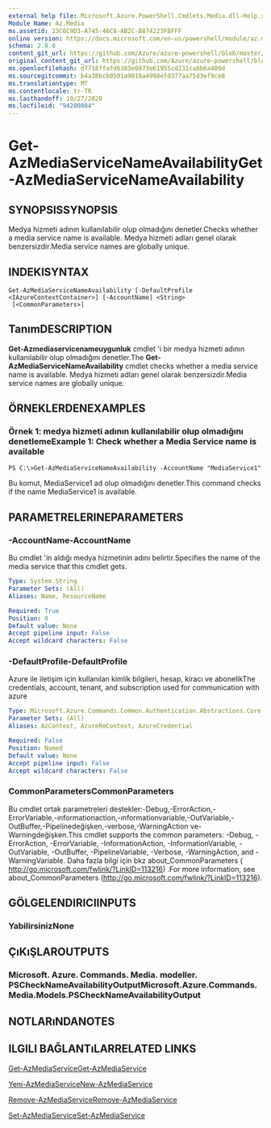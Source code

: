```yaml
---
external help file: Microsoft.Azure.PowerShell.Cmdlets.Media.dll-Help.xml
Module Name: Az.Media
ms.assetid: 23C6C9D3-A745-46C8-AB2C-B874223FBFFF
online version: https://docs.microsoft.com/en-us/powershell/module/az.media/get-azmediaservicenameavailability
schema: 2.0.0
content_git_url: https://github.com/Azure/azure-powershell/blob/master/src/Media/Media/help/Get-AzMediaServiceNameAvailability.md
original_content_git_url: https://github.com/Azure/azure-powershell/blob/master/src/Media/Media/help/Get-AzMediaServiceNameAvailability.md
ms.openlocfilehash: d7718ffafd6383e0873e61955cd231ca8b6a409d
ms.sourcegitcommit: b4a38bcb0501a9016a4998efd377aa75d3ef9ce8
ms.translationtype: MT
ms.contentlocale: tr-TR
ms.lasthandoff: 10/27/2020
ms.locfileid: "94280084"
---
```

# <span data-ttu-id="78f95-101">Get-AzMediaServiceNameAvailability</span><span class="sxs-lookup"><span data-stu-id="78f95-101">Get-AzMediaServiceNameAvailability</span></span>

## <span data-ttu-id="78f95-102">SYNOPSIS</span><span class="sxs-lookup"><span data-stu-id="78f95-102">SYNOPSIS</span></span>
<span data-ttu-id="78f95-103">Medya hizmeti adının kullanılabilir olup olmadığını denetler.</span><span class="sxs-lookup"><span data-stu-id="78f95-103">Checks whether a media service name is available.</span></span>
<span data-ttu-id="78f95-104">Medya hizmeti adları genel olarak benzersizdir.</span><span class="sxs-lookup"><span data-stu-id="78f95-104">Media service names are globally unique.</span></span>

## <span data-ttu-id="78f95-105">INDEKI</span><span class="sxs-lookup"><span data-stu-id="78f95-105">SYNTAX</span></span>

```
Get-AzMediaServiceNameAvailability [-DefaultProfile <IAzureContextContainer>] [-AccountName] <String>
 [<CommonParameters>]
```

## <span data-ttu-id="78f95-106">Tanım</span><span class="sxs-lookup"><span data-stu-id="78f95-106">DESCRIPTION</span></span>
<span data-ttu-id="78f95-107">**Get-Azmediaservicenameuygunluk** cmdlet 'i bir medya hizmeti adının kullanılabilir olup olmadığını denetler.</span><span class="sxs-lookup"><span data-stu-id="78f95-107">The **Get-AzMediaServiceNameAvailability** cmdlet checks whether a media service name is available.</span></span>
<span data-ttu-id="78f95-108">Medya hizmeti adları genel olarak benzersizdir.</span><span class="sxs-lookup"><span data-stu-id="78f95-108">Media service names are globally unique.</span></span>

## <span data-ttu-id="78f95-109">ÖRNEKLERDEN</span><span class="sxs-lookup"><span data-stu-id="78f95-109">EXAMPLES</span></span>

### <span data-ttu-id="78f95-110">Örnek 1: medya hizmeti adının kullanılabilir olup olmadığını denetleme</span><span class="sxs-lookup"><span data-stu-id="78f95-110">Example 1: Check whether a Media Service name is available</span></span>
```
PS C:\>Get-AzMediaServiceNameAvailability -AccountName "MediaService1"
```

<span data-ttu-id="78f95-111">Bu komut, MediaService1 ad olup olmadığını denetler.</span><span class="sxs-lookup"><span data-stu-id="78f95-111">This command checks if the name MediaService1 is available.</span></span>

## <span data-ttu-id="78f95-112">PARAMETRELERINE</span><span class="sxs-lookup"><span data-stu-id="78f95-112">PARAMETERS</span></span>

### <span data-ttu-id="78f95-113">-AccountName</span><span class="sxs-lookup"><span data-stu-id="78f95-113">-AccountName</span></span>
<span data-ttu-id="78f95-114">Bu cmdlet 'in aldığı medya hizmetinin adını belirtir.</span><span class="sxs-lookup"><span data-stu-id="78f95-114">Specifies the name of the media service that this cmdlet gets.</span></span>

```yaml
Type: System.String
Parameter Sets: (All)
Aliases: Name, ResourceName

Required: True
Position: 0
Default value: None
Accept pipeline input: False
Accept wildcard characters: False
```

### <span data-ttu-id="78f95-115">-DefaultProfile</span><span class="sxs-lookup"><span data-stu-id="78f95-115">-DefaultProfile</span></span>
<span data-ttu-id="78f95-116">Azure ile iletişim için kullanılan kimlik bilgileri, hesap, kiracı ve abonelik</span><span class="sxs-lookup"><span data-stu-id="78f95-116">The credentials, account, tenant, and subscription used for communication with azure</span></span>

```yaml
Type: Microsoft.Azure.Commands.Common.Authentication.Abstractions.Core.IAzureContextContainer
Parameter Sets: (All)
Aliases: AzContext, AzureRmContext, AzureCredential

Required: False
Position: Named
Default value: None
Accept pipeline input: False
Accept wildcard characters: False
```

### <span data-ttu-id="78f95-117">CommonParameters</span><span class="sxs-lookup"><span data-stu-id="78f95-117">CommonParameters</span></span>
<span data-ttu-id="78f95-118">Bu cmdlet ortak parametreleri destekler:-Debug,-ErrorAction,-ErrorVariable,-ınformationaction,-ınformationvariable,-OutVariable,-OutBuffer,-Pipelinedeğişken,-verbose,-WarningAction ve-Warningdeğişken.</span><span class="sxs-lookup"><span data-stu-id="78f95-118">This cmdlet supports the common parameters: -Debug, -ErrorAction, -ErrorVariable, -InformationAction, -InformationVariable, -OutVariable, -OutBuffer, -PipelineVariable, -Verbose, -WarningAction, and -WarningVariable.</span></span> <span data-ttu-id="78f95-119">Daha fazla bilgi için bkz about_CommonParameters ( http://go.microsoft.com/fwlink/?LinkID=113216) .</span><span class="sxs-lookup"><span data-stu-id="78f95-119">For more information, see about_CommonParameters (http://go.microsoft.com/fwlink/?LinkID=113216).</span></span>

## <span data-ttu-id="78f95-120">GÖLGELENDIRICI</span><span class="sxs-lookup"><span data-stu-id="78f95-120">INPUTS</span></span>

### <span data-ttu-id="78f95-121">Yabilirsiniz</span><span class="sxs-lookup"><span data-stu-id="78f95-121">None</span></span>

## <span data-ttu-id="78f95-122">ÇıKıŞLAR</span><span class="sxs-lookup"><span data-stu-id="78f95-122">OUTPUTS</span></span>

### <span data-ttu-id="78f95-123">Microsoft. Azure. Commands. Media. modeller. PSCheckNameAvailabilityOutput</span><span class="sxs-lookup"><span data-stu-id="78f95-123">Microsoft.Azure.Commands.Media.Models.PSCheckNameAvailabilityOutput</span></span>

## <span data-ttu-id="78f95-124">NOTLARıNDA</span><span class="sxs-lookup"><span data-stu-id="78f95-124">NOTES</span></span>

## <span data-ttu-id="78f95-125">ILGILI BAĞLANTıLAR</span><span class="sxs-lookup"><span data-stu-id="78f95-125">RELATED LINKS</span></span>

[<span data-ttu-id="78f95-126">Get-AzMediaService</span><span class="sxs-lookup"><span data-stu-id="78f95-126">Get-AzMediaService</span></span>](./Get-AzMediaService.md)

[<span data-ttu-id="78f95-127">Yeni-AzMediaService</span><span class="sxs-lookup"><span data-stu-id="78f95-127">New-AzMediaService</span></span>](./New-AzMediaService.md)

[<span data-ttu-id="78f95-128">Remove-AzMediaService</span><span class="sxs-lookup"><span data-stu-id="78f95-128">Remove-AzMediaService</span></span>](./Remove-AzMediaService.md)

[<span data-ttu-id="78f95-129">Set-AzMediaService</span><span class="sxs-lookup"><span data-stu-id="78f95-129">Set-AzMediaService</span></span>](./Set-AzMediaService.md)


